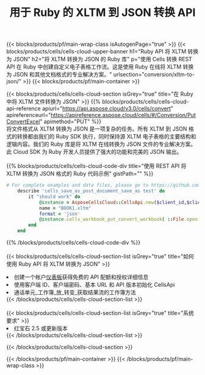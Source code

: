 ﻿---
title: 用于 Ruby 的 XLTM 到 JSON 转换 API
description: 用于 Microsoft Excel 和 OpenOffice Calc 的云 API 和 SDK。将电子表格转换为其他格式文件。
url: /zh/ruby/conversion/xltm-to-json/
---
{{< blocks/products/pf/main-wrap-class isAutogenPage="true" >}}
{{< blocks/products/cells/cells-cloud-upper-banner h1="Ruby API 将 XLTM 转换为 JSON" h2="将 XLTM 转换为 JSON 的 Ruby 库" p="使用 Cells 转换 REST API 在 Ruby 中创建自定义电子表格工作流。这是使用 Ruby 在线将 XLTM 转换为 JSON 和其他文档格式的专业解决方案。" urlsection="conversion/xltm-to-json/" >}}
{{< blocks/products/pf/main-container >}}

{{< blocks/products/cells/cells-cloud-section isGrey="true" title="在 Ruby 中将 XLTM 文件转换为 JSON" >}}
{{% blocks/products/cells/cells-cloud-api-reference apiurl="https://api.aspose.cloud/v3.0/cells/convert" apireferenceurl="https://apireference.aspose.cloud/cells/#/Conversion/PutConvertExcel" apimethod="PUT" %}}
<br/>
将文件格式从 XLTM 转换为 JSON 是一项复杂的任务。所有 XLTM 到 JSON 格式的转换都由我们的 Ruby SDK 执行，同时保持源 XLTM 电子表格的主要结构和逻辑内容。我们的 Ruby 库是将 XLTM 在线转换为 JSON 文件的专业解决方案。此 Cloud SDK 为 Ruby 开发人员提供了强大的功能和完美的 JSON 输出。
<br/>
<br/>
{{% blocks/products/cells/cells-cloud-code-div title="使用 REST API 将 XLTM 转换为 JSON 格式的 Ruby 代码示例" gistPath="" %}}
 
```ruby
# For complete examples and data files, please go to https://github.com/aspose-cells-cloud/aspose-cells-cloud-ruby/
    describe 'cells_save_as_post_document_save_as test' do
        it "should work" do
            @instance = AsposeCellsCloud::CellsApi.new($client_id,$client_secret,"v3.0","https://api.aspose.cloud/")
            name = "BOOK1.xltm"
            format = 'json'
            @instance.cells_workbook_put_convert_workbook( ::File.open(File.expand_path("data/"+name),"r")  {|io| io.read(io.size) },{:format=>format})     
        end
    end
```
 
{{% /blocks/products/cells/cells-cloud-code-div %}}
<br/>
<br/>
{{< blocks/products/cells/cells-cloud-section-list isGrey="true" title="如何使用 Ruby API 将 XLTM 转换为 JSON" >}}
<li>创建一个帐户<a href="https://dashboard.aspose.cloud/">仪表板</a>获得免费的 API 配额和授权详细信息</li>
<li>使用客户端 ID、客户端密码、基本 URL 和 API 版本初始化 CellsApi</li>
<li>通话单元_工作簿_放_转变_获取结果流的工作簿方法</li>
{{< /blocks/products/cells/cells-cloud-section-list >}}
<br/>
<br/>
{{< blocks/products/cells/cells-cloud-section-list isGrey="true" title="系统要求" >}}
<li>红宝石 2.5 或更新版本</li>
{{< /blocks/products/cells/cells-cloud-section-list >}}

{{< /blocks/products/cells/cells-cloud-section >}}

{{< /blocks/products/pf/main-container >}}
{{< /blocks/products/pf/main-wrap-class >}}
